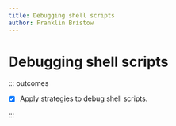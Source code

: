 ```yaml
---
title: Debugging shell scripts
author: Franklin Bristow
---
```


Debugging shell scripts
=======================

::: outcomes

* [X] Apply strategies to debug shell scripts.

:::